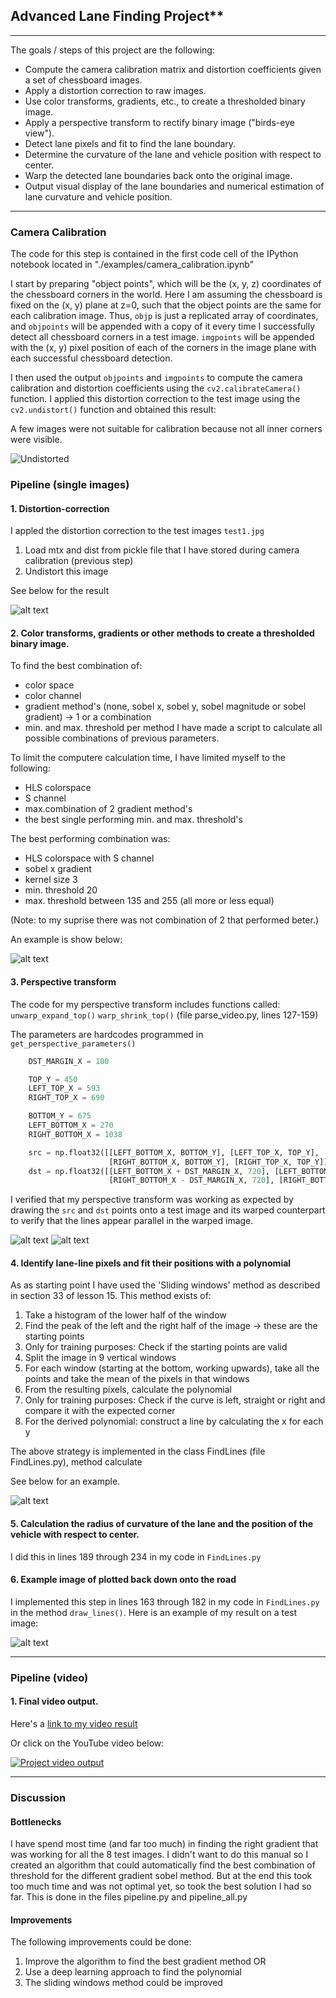 
## Advanced Lane Finding Project**

---

The goals / steps of this project are the following:

* Compute the camera calibration matrix and distortion coefficients given a set of chessboard images.
* Apply a distortion correction to raw images.
* Use color transforms, gradients, etc., to create a thresholded binary image.
* Apply a perspective transform to rectify binary image ("birds-eye view").
* Detect lane pixels and fit to find the lane boundary.
* Determine the curvature of the lane and vehicle position with respect to center.
* Warp the detected lane boundaries back onto the original image.
* Output visual display of the lane boundaries and numerical estimation of lane curvature and vehicle position.

[//]: # (Image References)

[image1]: ./examples/test_undist1.png "Undistorted"
[image2]: ./examples/test_undist2.png "Road Undistorted"
[image3]: ./examples/test1x_4.png "Sobel x gradient example"
[image4a]: ./examples/straight_lines1.jpg "Warp Example"
[image4b]: ./examples/straight_lines1_unwarp.jpg "Warp Example"
[image5]: ./examples/test3x_4.png "Fit Visual"
[image6]: ./examples/video_still.jpg "Output"
[video1]: ./test_videos_output/project_video_out.mp4 "Video"

---

### Camera Calibration

The code for this step is contained in the first code cell of the IPython notebook located in "./examples/camera_calibration.ipynb"

I start by preparing "object points", which will be the (x, y, z) coordinates of the chessboard corners in the world. Here I am assuming the chessboard is fixed on the (x, y) plane at z=0, such that the object points are the same for each calibration image.  Thus, `objp` is just a replicated array of coordinates, and `objpoints` will be appended with a copy of it every time I successfully detect all chessboard corners in a test image.  `imgpoints` will be appended with the (x, y) pixel position of each of the corners in the image plane with each successful chessboard detection.  

I then used the output `objpoints` and `imgpoints` to compute the camera calibration and distortion coefficients using the `cv2.calibrateCamera()` function.  I applied this distortion correction to the test image using the `cv2.undistort()` function and obtained this result: 

A few images were not suitable for calibration because not all inner corners were visible.

![Undistorted][image1]

### Pipeline (single images)

#### 1. Distortion-correction

I appled the distortion correction to the test images `test1.jpg`

1. Load mtx and dist from pickle file that I have stored during camera calibration (previous step)
2. Undistort this image

See below for the result

![alt text][image2]

#### 2. Color transforms, gradients or other methods to create a thresholded binary image.

To find the best combination of:
- color space
- color channel
- gradient method's (none, sobel x, sobel y, sobel magnitude or sobel gradient) -> 1 or a combination
- min. and max. threshold per method
I have made a script to calculate all possible combinations of previous parameters.

To limit the computere calculation time, I have limited myself to the following:
- HLS colorspace
- S channel
- max.combination of 2 gradient method's
- the best single performing min. and max. threshold's

The best performing combination was:
- HLS colorspace with S channel
- sobel x gradient
- kernel size 3
- min. threshold 20
- max. threshold between 135 and 255 (all more or less equal)

(Note: to my suprise there was not combination of 2 that performed beter.)

An example is show below:

![alt text][image3]

#### 3. Perspective transform

The code for my perspective transform includes functions called:
`unwarp_expand_top()`
`warp_shrink_top()`
(file parse_video.py, lines 127-159)

The parameters are hardcodes programmed in
`get_perspective_parameters()`


```python
    DST_MARGIN_X = 100

    TOP_Y = 450
    LEFT_TOP_X = 593
    RIGHT_TOP_X = 690

    BOTTOM_Y = 675
    LEFT_BOTTOM_X = 270
    RIGHT_BOTTOM_X = 1038

    src = np.float32([[LEFT_BOTTOM_X, BOTTOM_Y], [LEFT_TOP_X, TOP_Y],
                      [RIGHT_BOTTOM_X, BOTTOM_Y], [RIGHT_TOP_X, TOP_Y]])
    dst = np.float32([[LEFT_BOTTOM_X + DST_MARGIN_X, 720], [LEFT_BOTTOM_X + DST_MARGIN_X, 0],
                      [RIGHT_BOTTOM_X - DST_MARGIN_X, 720], [RIGHT_BOTTOM_X - DST_MARGIN_X, 0]])

```

I verified that my perspective transform was working as expected by drawing the `src` and `dst` points onto a test image and its warped counterpart to verify that the lines appear parallel in the warped image.

![alt text][image4a]
![alt text][image4b]

#### 4. Identify lane-line pixels and fit their positions with a polynomial

As as starting point I have used the 'Sliding windows' method as described in section 33 of lesson 15. This method exists of:
1. Take a histogram of the lower half of the window
2. Find the peak of the left and the right half of the image -> these are the starting points
3. Only for training purposes: Check if the starting points are valid
4. Split the image in 9 vertical windows
5. For each window (starting at the bottom, working upwards), take all the points and take the mean of the pixels in that windows
6. From the resulting pixels, calculate the polynomial
7. Only for training purposes: Check if the curve is left, straight or right and compare it with the expected corner
8. For the derived polynomial: construct a line by calculating the x for each y

The above strategy is implemented in the class FindLines (file FindLines.py), method calculate

See below for an example.

![alt text][image5]

#### 5. Calculation the radius of curvature of the lane and the position of the vehicle with respect to center.

I did this in lines 189 through 234 in my code in `FindLines.py`

#### 6. Example image of plotted back down onto the road

I implemented this step in lines 163 through 182 in my code in `FindLines.py` in the method `draw_lines()`.  Here is an example of my result on a test image:

![alt text][image6]

---

### Pipeline (video)

#### 1. Final video output.

Here's a [link to my video result](./project_video.mp4)

Or click on the YouTube video below:

[![Project video output](https://img.youtube.com/vi/Czy-N3KYDc0/0.jpg)](https://www.youtube.com/watch?v=Czy-N3KYDc0)

---

### Discussion

#### Bottlenecks

I have spend most time (and far too much) in finding the right gradient that was working for all the 8 test images. 
I didn't want to do this manual so I created an algorithm that could automatically find the best combination of threshold for the different gradient sobel method.
But at the end this took too much time and was not optimal yet, so took the best solution I had so far. This is done in the files pipeline.py and pipeline_all.py

#### Improvements

The following improvements could be done:
1. Improve the algorithm to find the best gradient method OR
2. Use a deep learning approach to find the polynomial
3. The sliding windows method could be improved

